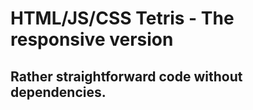 # HTML/JS/CSS Tetris - The responsive version

## Rather straightforward code without dependencies.


